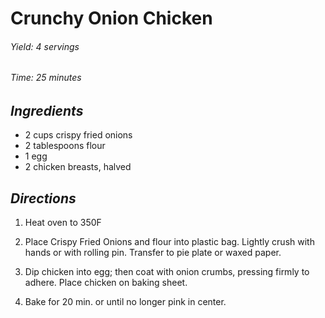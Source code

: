 #   Crunchy Onion Chicken

######  Yield:  4 servings
######  Time:   25 minutes

##  *Ingredients*
- 2 cups crispy fried onions
- 2 tablespoons flour
- 1 egg
- 2 chicken breasts, halved

##  *Directions*
1. Heat oven to 350F

2. Place Crispy Fried Onions and flour into plastic bag. Lightly crush with hands
     or with rolling pin. Transfer to pie plate or waxed paper.

3. Dip chicken into egg; then coat with onion crumbs, pressing firmly to adhere. 
    Place chicken on baking sheet.

4. Bake for 20 min. or until no longer pink in center.